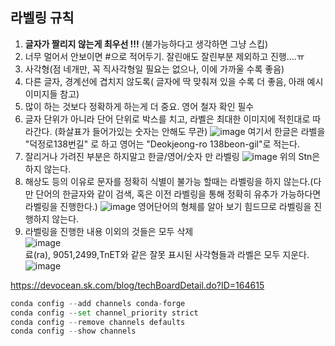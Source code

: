 라벨링 규칙
---
1. **글자가 짤리지 않는게 최우선 !!!** (불가능하다고 생각하면 그냥 스킵)
2. 너무 멀어서 안보이면 #으로 적어두기. 잘린애도 잘린부분 제외하고 진행....ㅠ
3. 사각형(점 네개만, 꼭 직사각형일 필요는 없으나, 이에 가까울 수록 좋음)
4. 다른 글자, 경계선에 겹치지 않도록( 글자에 딱 맞춰져 있을 수록 더 좋음, 아래 예시 이미지들 참고)
5. 많이 하는 것보다 정확하게 하는게 더 중요. 영어 철자 확인 필수
6. 글자 단위가 아니라 단어 단위로 박스를 치고, 라벨은 최대한 이미지에 적힌대로 따라간다. (화살표가 들어가있는 숫자는 안해도 무관)
![image](https://github.com/ili0820/a/assets/65278309/d712936d-9984-46a0-9819-cb640733f80b)
여기서 한글은 라벨을 "덕정로138번길" 로 하고 영어는 "Deokjeong-ro 138beon-gil"로 적는다.
7. 잘리거나 가려진 부분은 하지말고 한글/영어/숫자 만 라벨링
![image](https://github.com/ili0820/a/assets/65278309/93ee3815-0550-40cf-8a67-e1f59fa192b9)
위의 Stn은 하지 않는다.
8. 해상도 등의 이유로 문자를 정확히 식별이 불가능 할때는 라벨링을 하지 않는다.(다만 단어의 한글자와 같이 검색, 혹은 이전 라벨링을 통해 정확히 유추가 가능하다면 라벨링을 진행한다.)
![image](https://github.com/ili0820/a/assets/65278309/1fda011b-0b3f-42fe-829f-da53bbd2daf4)
영어단어의 형체를 알아 보기 힘드므로 라벨링을 진행하지 않는다.
9. 라벨링을 진행한 내용 이외의 것들은 모두 삭제<br>
![image](https://github.com/ili0820/a/assets/65278309/14dcf91a-e7b1-4ffd-a5f7-cf59a8fcf8ce)<br>
료(ra), 9051,2499,TnET와 같은 잘못 표시된 사각형들과 라벨은 모두 지운다.<br>
![image](https://github.com/ili0820/a/assets/65278309/a5f7a0b6-4cf9-433f-b36c-5661fa699426)



https://devocean.sk.com/blog/techBoardDetail.do?ID=164615
```python
conda config --add channels conda-forge
conda config --set channel_priority strict
conda config --remove channels defaults
conda config --show channels

```

